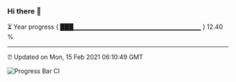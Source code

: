 ### Hi there 👋

⏳ Year progress { ███▁▁▁▁▁▁▁▁▁▁▁▁▁▁▁▁▁▁▁▁▁▁▁▁▁▁▁ } 12.40 %

---

⏰ Updated on Mon, 15 Feb 2021 06:10:49 GMT

![Progress Bar CI](https://github.com/liununu/liununu/workflows/Progress%20Bar%20CI/badge.svg)
